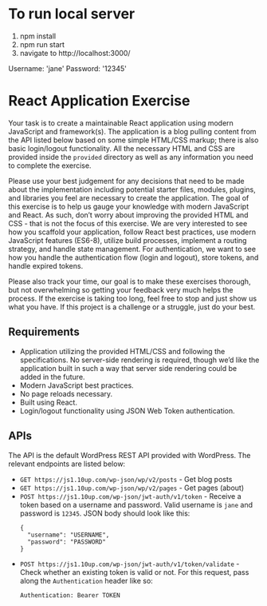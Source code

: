 # To run local server 

1. npm install
2. npm run start
3. navigate to http://localhost:3000/

Username: 'jane'
Password: '12345'



# React Application Exercise

Your task is to create a maintainable React application using modern JavaScript and framework(s). The application is a blog pulling content from the API listed below based on some simple HTML/CSS markup; there is also basic login/logout functionality. All the necessary HTML and CSS are provided inside the `provided` directory as well as any information you need to complete the exercise.

Please use your best judgement for any decisions that need to be made about the implementation including potential starter files, modules, plugins, and libraries you feel are necessary to create the application. The goal of this exercise is to help us gauge your knowledge with modern JavaScript and React. As such, don’t worry about improving the provided HTML and CSS - that is not the focus of this exercise. We are very interested to see how you scaffold your application, follow React best practices, use modern JavaScript features (ES6-8), utilize build processes, implement a routing strategy, and handle state management. For authentication, we want to see how you handle the authentication flow (login and logout), store tokens, and handle expired tokens.

Please also track your time, our goal is to make these exercises thorough, but not overwhelming so getting your feedback very much helps the process. If the exercise is taking too long, feel free to stop and just show us what you have. If this project is a challenge or a struggle, just do your best.

## Requirements

- Application utilizing the provided HTML/CSS and following the specifications. No server-side rendering is required, though we’d like the application built in such a way that server side rendering could be added in the future.
- Modern JavaScript best practices.
- No page reloads necessary.
- Built using React.
- Login/logout functionality using JSON Web Token authentication.

## APIs

The API is the default WordPress REST API provided with WordPress. The relevant endpoints are listed below:

- `GET https://js1.10up.com/wp-json/wp/v2/posts` - Get blog posts
- `GET https://js1.10up.com/wp-json/wp/v2/pages` - Get pages (about)
- `POST https://js1.10up.com/wp-json/jwt-auth/v1/token` - Receive a token based on a username and password. Valid username is `jane` and password is `12345`. JSON body should look like this:
  ```
  {
    "username": "USERNAME",
    "password": "PASSWORD"
  }
  ```
- `POST https://js1.10up.com/wp-json/jwt-auth/v1/token/validate` - Check whether an existing token is valid or not. For this request, pass along the `Authentication` header like so:
  ```
  Authentication: Bearer TOKEN
  ```

